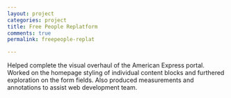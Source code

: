 ```yaml
---
layout: project
categories: project
title: Free People Replatform
comments: true
permalink: freepeople-replat

---
```

Helped complete the visual overhaul of the American Express portal. Worked on the homepage styling of individual content blocks and furthered exploration on the form fields. Also produced measurements and annotations to assist web development team.